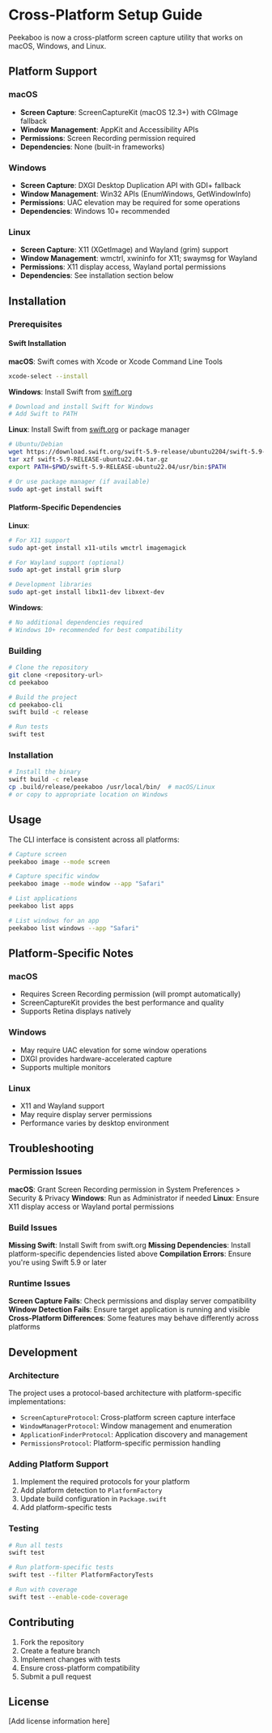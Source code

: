 # Cross-Platform Setup Guide

Peekaboo is now a cross-platform screen capture utility that works on macOS, Windows, and Linux.

## Platform Support

### macOS
- **Screen Capture**: ScreenCaptureKit (macOS 12.3+) with CGImage fallback
- **Window Management**: AppKit and Accessibility APIs
- **Permissions**: Screen Recording permission required
- **Dependencies**: None (built-in frameworks)

### Windows
- **Screen Capture**: DXGI Desktop Duplication API with GDI+ fallback
- **Window Management**: Win32 APIs (EnumWindows, GetWindowInfo)
- **Permissions**: UAC elevation may be required for some operations
- **Dependencies**: Windows 10+ recommended

### Linux
- **Screen Capture**: X11 (XGetImage) and Wayland (grim) support
- **Window Management**: wmctrl, xwininfo for X11; swaymsg for Wayland
- **Permissions**: X11 display access, Wayland portal permissions
- **Dependencies**: See installation section below

## Installation

### Prerequisites

#### Swift Installation

**macOS**: Swift comes with Xcode or Xcode Command Line Tools
```bash
xcode-select --install
```

**Windows**: Install Swift from [swift.org](https://swift.org/download/)
```powershell
# Download and install Swift for Windows
# Add Swift to PATH
```

**Linux**: Install Swift from [swift.org](https://swift.org/download/) or package manager
```bash
# Ubuntu/Debian
wget https://download.swift.org/swift-5.9-release/ubuntu2204/swift-5.9-RELEASE/swift-5.9-RELEASE-ubuntu22.04.tar.gz
tar xzf swift-5.9-RELEASE-ubuntu22.04.tar.gz
export PATH=$PWD/swift-5.9-RELEASE-ubuntu22.04/usr/bin:$PATH

# Or use package manager (if available)
sudo apt-get install swift
```

#### Platform-Specific Dependencies

**Linux**:
```bash
# For X11 support
sudo apt-get install x11-utils wmctrl imagemagick

# For Wayland support (optional)
sudo apt-get install grim slurp

# Development libraries
sudo apt-get install libx11-dev libxext-dev
```

**Windows**:
```powershell
# No additional dependencies required
# Windows 10+ recommended for best compatibility
```

### Building

```bash
# Clone the repository
git clone <repository-url>
cd peekaboo

# Build the project
cd peekaboo-cli
swift build -c release

# Run tests
swift test
```

### Installation

```bash
# Install the binary
swift build -c release
cp .build/release/peekaboo /usr/local/bin/  # macOS/Linux
# or copy to appropriate location on Windows
```

## Usage

The CLI interface is consistent across all platforms:

```bash
# Capture screen
peekaboo image --mode screen

# Capture specific window
peekaboo image --mode window --app "Safari"

# List applications
peekaboo list apps

# List windows for an app
peekaboo list windows --app "Safari"
```

## Platform-Specific Notes

### macOS
- Requires Screen Recording permission (will prompt automatically)
- ScreenCaptureKit provides the best performance and quality
- Supports Retina displays natively

### Windows
- May require UAC elevation for some window operations
- DXGI provides hardware-accelerated capture
- Supports multiple monitors

### Linux
- X11 and Wayland support
- May require display server permissions
- Performance varies by desktop environment

## Troubleshooting

### Permission Issues

**macOS**: Grant Screen Recording permission in System Preferences > Security & Privacy
**Windows**: Run as Administrator if needed
**Linux**: Ensure X11 display access or Wayland portal permissions

### Build Issues

**Missing Swift**: Install Swift from swift.org
**Missing Dependencies**: Install platform-specific dependencies listed above
**Compilation Errors**: Ensure you're using Swift 5.9 or later

### Runtime Issues

**Screen Capture Fails**: Check permissions and display server compatibility
**Window Detection Fails**: Ensure target application is running and visible
**Cross-Platform Differences**: Some features may behave differently across platforms

## Development

### Architecture

The project uses a protocol-based architecture with platform-specific implementations:

- `ScreenCaptureProtocol`: Cross-platform screen capture interface
- `WindowManagerProtocol`: Window management and enumeration
- `ApplicationFinderProtocol`: Application discovery and management
- `PermissionsProtocol`: Platform-specific permission handling

### Adding Platform Support

1. Implement the required protocols for your platform
2. Add platform detection to `PlatformFactory`
3. Update build configuration in `Package.swift`
4. Add platform-specific tests

### Testing

```bash
# Run all tests
swift test

# Run platform-specific tests
swift test --filter PlatformFactoryTests

# Run with coverage
swift test --enable-code-coverage
```

## Contributing

1. Fork the repository
2. Create a feature branch
3. Implement changes with tests
4. Ensure cross-platform compatibility
5. Submit a pull request

## License

[Add license information here]

